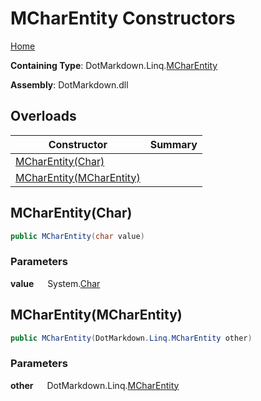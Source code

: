 # MCharEntity Constructors

[Home](../../../../README.md)

**Containing Type**: DotMarkdown\.Linq\.[MCharEntity](../README.md)

**Assembly**: DotMarkdown\.dll

## Overloads

| Constructor | Summary |
| ----------- | ------- |
| [MCharEntity(Char)](#DotMarkdown_Linq_MCharEntity__ctor_System_Char_) | |
| [MCharEntity(MCharEntity)](#DotMarkdown_Linq_MCharEntity__ctor_DotMarkdown_Linq_MCharEntity_) | |

## MCharEntity\(Char\) <a name="DotMarkdown_Linq_MCharEntity__ctor_System_Char_"></a>

```csharp
public MCharEntity(char value)
```

### Parameters

**value** &emsp; System\.[Char](https://docs.microsoft.com/en-us/dotnet/api/system.char)

## MCharEntity\(MCharEntity\) <a name="DotMarkdown_Linq_MCharEntity__ctor_DotMarkdown_Linq_MCharEntity_"></a>

```csharp
public MCharEntity(DotMarkdown.Linq.MCharEntity other)
```

### Parameters

**other** &emsp; DotMarkdown\.Linq\.[MCharEntity](../README.md)